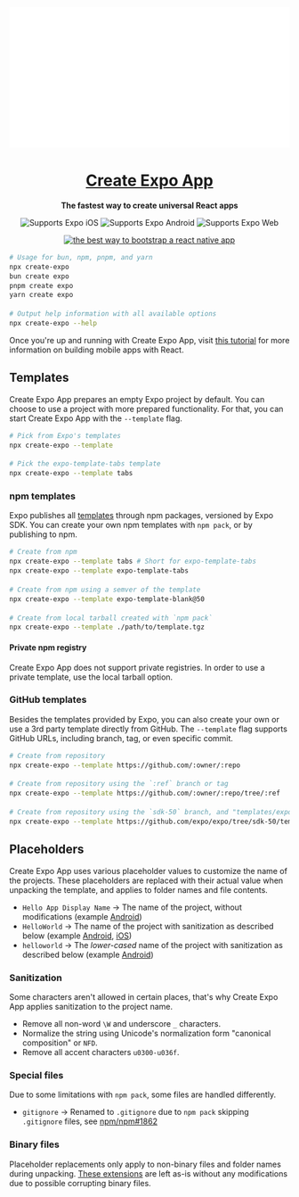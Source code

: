 <!-- Title -->

<p align="center">
  <a href="https://github.com/expo/examples">
    <img alt="create-expo-app" src="./.gh-assets/banner.svg">
    <h1 align="center">Create Expo App</h1>
  </a>
</p>

<!-- Header -->

<p align="center">
  <b>The fastest way to create universal React apps</b>
  <br />

  <p align="center">
    <!-- iOS -->
    <img alt="Supports Expo iOS" longdesc="Supports Expo iOS" src="https://img.shields.io/badge/iOS-000.svg?style=flat-square&logo=APPLE&labelColor=999999&logoColor=fff" />
    <!-- Android -->
    <img alt="Supports Expo Android" longdesc="Supports Expo Android" src="https://img.shields.io/badge/Android-000.svg?style=flat-square&logo=ANDROID&labelColor=A4C639&logoColor=fff" />
    <!-- Web -->
    <img alt="Supports Expo Web" longdesc="Supports Expo Web" src="https://img.shields.io/badge/web-000.svg?style=flat-square&logo=GOOGLE-CHROME&labelColor=4285F4&logoColor=fff" />
  </p>
  <p align="center">
    <a href="https://packagephobia.now.sh/result?p=create-expo">
      <img alt="the best way to bootstrap a react native app" longdesc="the best way to create a react native app" src="https://flat.badgen.net/packagephobia/install/create-expo" />
    </a>
  </p>

</p>

<!-- Body -->

```sh
# Usage for bun, npm, pnpm, and yarn
npx create-expo
bun create expo
pnpm create expo
yarn create expo

# Output help information with all available options
npx create-expo --help
```

Once you're up and running with Create Expo App, visit [this tutorial](https://docs.expo.dev/tutorial/planning/) for more information on building mobile apps with React.

## Templates

Create Expo App prepares an empty Expo project by default. You can choose to use a project with more prepared functionality. For that, you can start Create Expo App with the `--template` flag.

```sh
# Pick from Expo's templates
npx create-expo --template

# Pick the expo-template-tabs template
npx create-expo --template tabs
```

### npm templates

Expo publishes all [templates](../../templates/) through npm packages, versioned by Expo SDK. You can create your own npm templates with `npm pack`, or by publishing to npm.

```sh
# Create from npm
npx create-expo --template tabs # Short for expo-template-tabs
npx create-expo --template expo-template-tabs

# Create from npm using a semver of the template
npx create-expo --template expo-template-blank@50

# Create from local tarball created with `npm pack`
npx create-expo --template ./path/to/template.tgz
```

#### Private npm registry

Create Expo App does not support private registries. In order to use a private template, use the local tarball option.

### GitHub templates

Besides the templates provided by Expo, you can also create your own or use a 3rd party template directly from GitHub. The `--template` flag supports GitHub URLs, including branch, tag, or even specific commit.

```sh
# Create from repository
npx create-expo --template https://github.com/:owner/:repo

# Create from repository using the `:ref` branch or tag
npx create-expo --template https://github.com/:owner/:repo/tree/:ref

# Create from repository using the `sdk-50` branch, and "templates/expo-template-bare-minimum" subdirectory
npx create-expo --template https://github.com/expo/expo/tree/sdk-50/templates/expo-template-bare-minimum
```

## Placeholders

Create Expo App uses various placeholder values to customize the name of the projects. These placeholders are replaced with their actual value when unpacking the template, and applies to folder names and file contents.

- `Hello App Display Name` → The name of the project, without modifications (example [Android](../../templates//expo-template-bare-minimum/android/app/src/main/res/values/strings.xml#L2))
- `HelloWorld` → The name of the project with sanitization as described below (example [Android](../../templates/expo-template-bare-minimum//android/settings.gradle#L1), [iOS](../../templates/expo-template-bare-minimum/ios/Podfile#L16))
- `helloworld` → The _lower-cased_ name of the project with sanitization as described below (example [Android](../../templates/expo-template-bare-minimum/android/app/build.gradle#L86))

### Sanitization

Some characters aren't allowed in certain places, that's why Create Expo App applies sanitization to the project name.

- Remove all non-word `\W` and underscore `_` characters.
- Normalize the string using Unicode's normalization form "canonical composition" or `NFD`.
- Remove all accent characters `u0300-u036f`.

### Special files

Due to some limitations with `npm pack`, some files are handled differently.

- `gitignore` → Renamed to `.gitignore` due to `npm pack` skipping `.gitignore` files, see [npm/npm#1862](https://github.com/npm/npm/issues/1862)

### Binary files

Placeholder replacements only apply to non-binary files and folder names during unpacking. [These extensions](./src/createFileTransform.ts#L57) are left as-is without any modifications due to possible corrupting binary files.
